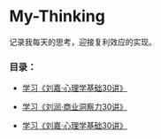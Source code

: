 # My-Thinking

记录我每天的思考，迎接复利效应的实现。

### 目录：

- [学习《刘嘉·心理学基础30讲》](chapter01.学习《刘嘉·心理学基础30讲》.md)

- [学习《刘润·商业洞察力30讲》](chapter02.学习《刘润·商业洞察力30讲》.md)

- [学习《刘嘉·心理学基础30讲》](chapter01.学习《刘嘉·心理学基础30讲》.md)
